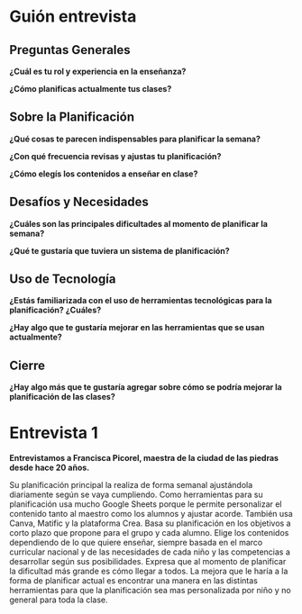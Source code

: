 # Guión entrevista

## Preguntas Generales

**¿Cuál es tu rol y experiencia en la enseñanza?**

**¿Cómo planificas actualmente tus clases?**

## Sobre la Planificación

**¿Qué cosas te parecen indispensables para planificar la semana?**

**¿Con qué frecuencia revisas y ajustas tu planificación?**

**¿Cómo elegís los contenidos a enseñar en clase?**

## Desafíos y Necesidades

**¿Cuáles son las principales dificultades al momento de planificar la semana?**

**¿Qué te gustaría que tuviera un sistema de planificación?**

## Uso de Tecnología

**¿Estás familiarizada con el uso de herramientas tecnológicas para la planificación? ¿Cuáles?**

**¿Hay algo que te gustaría mejorar en las herramientas que se usan actualmente?**

## Cierre

**¿Hay algo más que te gustaría agregar sobre cómo se podría mejorar la planificación de las clases?**

# Entrevista 1

**Entrevistamos a Francisca Picorel, maestra de la ciudad de las piedras desde hace 20 años.**

Su planificación principal la realiza de forma semanal ajustándola diariamente según se vaya cumpliendo.
Como herramientas para su planificación usa mucho Google Sheets porque le permite personalizar el contenido tanto al maestro como los alumnos y ajustar acorde. También usa Canva, Matific y la plataforma Crea.
Basa su planificación en los objetivos a corto plazo que propone para el grupo y cada alumno.
Elige los contenidos dependiendo de lo que quiere enseñar, siempre basada en el marco curricular nacional y de las necesidades de cada niño y las competencias a desarrollar según sus posibilidades.
Expresa que al momento de planificar la dificultad más grande es cómo llegar a todos.
La mejora que le haría a la forma de planificar actual es encontrar una manera en las distintas herramientas para que la planificación sea mas personalizada por niño y no general para toda la clase.
